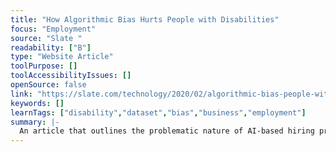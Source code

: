 ```yaml
---
title: "How Algorithmic Bias Hurts People with Disabilities"
focus: "Employment"
source: "Slate "
readability: ["B"]
type: "Website Article"
toolPurpose: []
toolAccessibilityIssues: []
openSource: false
link: "https://slate.com/technology/2020/02/algorithmic-bias-people-with-disabilities.html"
keywords: []
learnTags: ["disability","dataset","bias","business","employment"]
summary: |-
  An article that outlines the problematic nature of AI-based hiring practices for people with disabilties and other marginalized communities.
---
```


